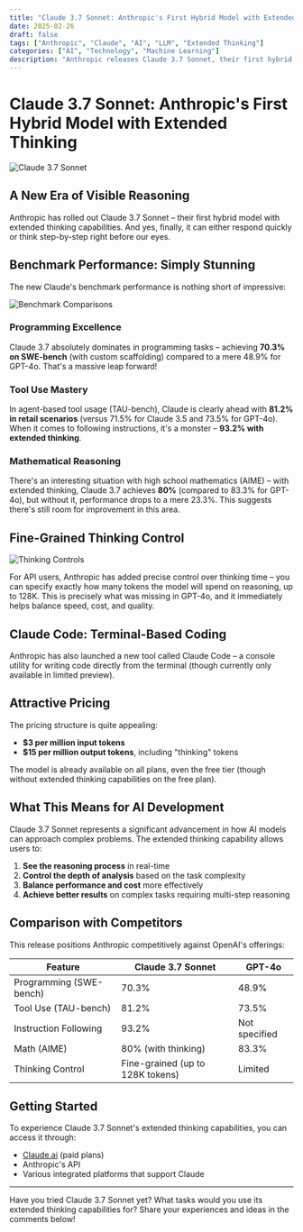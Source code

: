 ```yaml
---
title: "Claude 3.7 Sonnet: Anthropic's First Hybrid Model with Extended Thinking"
date: 2025-02-26
draft: false
tags: ["Anthropic", "Claude", "AI", "LLM", "Extended Thinking"]
categories: ["AI", "Technology", "Machine Learning"]
description: "Anthropic releases Claude 3.7 Sonnet, their first hybrid model with extended thinking capabilities, outperforming competitors on key benchmarks while offering flexible thinking controls"
---
```


# Claude 3.7 Sonnet: Anthropic's First Hybrid Model with Extended Thinking

![Claude 3.7 Sonnet](/posts/claude-3-7-sonnet-extended-thinking/images/claude-3-7-sonnet-extended-thinking-image-1.jpg)

## A New Era of Visible Reasoning

Anthropic has rolled out Claude 3.7 Sonnet – their first hybrid model with extended thinking capabilities. And yes, finally, it can either respond quickly or think step-by-step right before our eyes.

## Benchmark Performance: Simply Stunning

The new Claude's benchmark performance is nothing short of impressive:

![Benchmark Comparisons](/posts/claude-3-7-sonnet-extended-thinking/images/claude-3-7-sonnet-extended-thinking-image-2.jpg)

### Programming Excellence
Claude 3.7 absolutely dominates in programming tasks – achieving **70.3% on SWE-bench** (with custom scaffolding) compared to a mere 48.9% for GPT-4o. That's a massive leap forward!

### Tool Use Mastery
In agent-based tool usage (TAU-bench), Claude is clearly ahead with **81.2% in retail scenarios** (versus 71.5% for Claude 3.5 and 73.5% for GPT-4o). When it comes to following instructions, it's a monster – **93.2% with extended thinking**.

### Mathematical Reasoning
There's an interesting situation with high school mathematics (AIME) – with extended thinking, Claude 3.7 achieves **80%** (compared to 83.3% for GPT-4o), but without it, performance drops to a mere 23.3%. This suggests there's still room for improvement in this area.

## Fine-Grained Thinking Control

![Thinking Controls](/posts/claude-3-7-sonnet-extended-thinking/images/claude-3-7-sonnet-extended-thinking-image-3.jpg)

For API users, Anthropic has added precise control over thinking time – you can specify exactly how many tokens the model will spend on reasoning, up to 128K. This is precisely what was missing in GPT-4o, and it immediately helps balance speed, cost, and quality.

## Claude Code: Terminal-Based Coding

Anthropic has also launched a new tool called Claude Code – a console utility for writing code directly from the terminal (though currently only available in limited preview).

## Attractive Pricing

The pricing structure is quite appealing:
- **$3 per million input tokens**
- **$15 per million output tokens**, including "thinking" tokens

The model is already available on all plans, even the free tier (though without extended thinking capabilities on the free plan).

## What This Means for AI Development

Claude 3.7 Sonnet represents a significant advancement in how AI models can approach complex problems. The extended thinking capability allows users to:

1. **See the reasoning process** in real-time
2. **Control the depth of analysis** based on the task complexity
3. **Balance performance and cost** more effectively
4. **Achieve better results** on complex tasks requiring multi-step reasoning

## Comparison with Competitors

This release positions Anthropic competitively against OpenAI's offerings:

| Feature | Claude 3.7 Sonnet | GPT-4o |
|---------|-------------------|--------|
| Programming (SWE-bench) | 70.3% | 48.9% |
| Tool Use (TAU-bench) | 81.2% | 73.5% |
| Instruction Following | 93.2% | Not specified |
| Math (AIME) | 80% (with thinking) | 83.3% |
| Thinking Control | Fine-grained (up to 128K tokens) | Limited |

## Getting Started

To experience Claude 3.7 Sonnet's extended thinking capabilities, you can access it through:
- [Claude.ai](https://claude.ai) (paid plans)
- Anthropic's API
- Various integrated platforms that support Claude

---

Have you tried Claude 3.7 Sonnet yet? What tasks would you use its extended thinking capabilities for? Share your experiences and ideas in the comments below!
